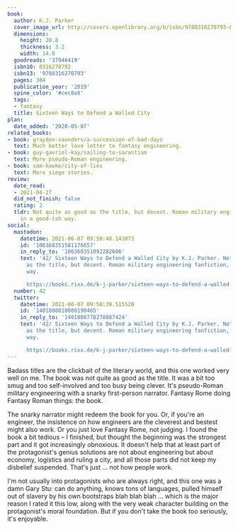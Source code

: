 ```yaml
---
book:
  author: K.J. Parker
  cover_image_url: http://covers.openlibrary.org/b/isbn/9780316270793-L.jpg
  dimensions:
    height: 20.8
    thickness: 3.2
    width: 14.0
  goodreads: '37946419'
  isbn10: 0316270792
  isbn13: '9780316270793'
  pages: 384
  publication_year: '2019'
  spine_color: '#cec8a8'
  tags:
  - fantasy
  title: Sixteen Ways to Defend a Walled City
plan:
  date_added: '2020-05-07'
related_books:
- book: graydon-saunders/a-succession-of-bad-days
  text: Much better love letter to fantasy engineering.
- book: guy-gavriel-kay/sailing-to-sarantium
  text: More pseudo-Roman engineering.
- book: sam-hawke/city-of-lies
  text: More siege stories.
review:
  date_read:
  - 2021-04-27
  did_not_finish: false
  rating: 2
  tldr: Not quite as good as the title, but decent. Roman military engineering fanfiction,
    in a good-ish way.
social:
  mastodon:
    datetime: 2021-06-07 09:50:40.143073
    id: '106368351581176657'
    in_reply_to: '106368351092282606'
    text: '42/ Sixteen Ways to Defend a Walled City by K.J. Parker. Not quite as good
      as the title, but decent. Roman military engineering fanfiction, in a good-ish
      way.

      https://books.rixx.de/k-j-parker/sixteen-ways-to-defend-a-walled-city/ #rixxReads'
  number: 42
  twitter:
    datetime: 2021-06-07 09:50:39.515520
    id: '1401808810080190465'
    in_reply_to: '1401808778278887424'
    text: '42/ Sixteen Ways to Defend a Walled City by K.J. Parker. Not quite as good
      as the title, but decent. Roman military engineering fanfiction, in a good-ish
      way.

      https://books.rixx.de/k-j-parker/sixteen-ways-to-defend-a-walled-city/'
---
```


Badass titles are the clickbait of the literary world, and this one worked very well on me. The book was not quite as
good as the title. It was a bit too smug and too self-involved and too busy being clever. It's pseudo-Roman
military engineering with a snarky first-person narrator. Fantasy Rome doing Fantasy Roman things: the book.

The snarky narrator might redeem the book for you. Or, if you're an engineer, the insistence on how engineers are the
cleverest and bestest might also work. Or you just love Fantasy Rome, not judging. I found the book a bit tedious – I
finished, but thought the beginning was the strongest part and it got increasingly obnoxious. It doesn't help that at
least part of the protagonist's genius solutions are not about engineering but about economy, logistics and ruling a
city, and all those parts did not keep my disbelief suspended. That's just … not how people work.

I'm not usually into protagonists who are always right, and this one was a damn Gary Stu: can do anything, knows tons of
languages, pulled himself out of slavery by his own bootstraps blah blah blah … which is the major reason I rated it
this low, along with the very weak character building on the protagonist's moral foundation.  But if you don't take the
book too seriously, it's enjoyable.
